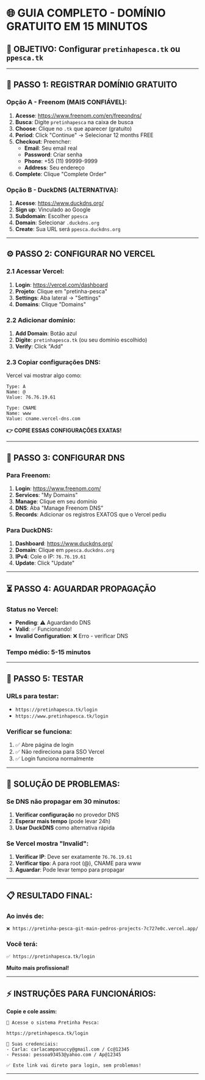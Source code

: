 # 🌐 GUIA COMPLETO - DOMÍNIO GRATUITO EM 15 MINUTOS

## 🎯 **OBJETIVO**: Configurar `pretinhapesca.tk` ou `ppesca.tk`

---

## 📱 **PASSO 1: REGISTRAR DOMÍNIO GRATUITO**

### **Opção A - Freenom (MAIS CONFIÁVEL):**
1. **Acesse**: https://www.freenom.com/en/freeondns/
2. **Busca**: Digite `pretinhapesca` na caixa de busca
3. **Choose**: Clique no `.tk` que aparecer (gratuito)
4. **Period**: Click "Continue" → Selecionar 12 months FREE
5. **Checkout**: Preencher:
   - **Email**: Seu email real
   - **Password**: Criar senha
   - **Phone**: +55 (11) 99999-9999
   - **Address**: Seu endereço
6. **Complete**: Clique "Complete Order"

### **Opção B - DuckDNS (ALTERNATIVA):**
1. **Acesse**: https://www.duckdns.org/
2. **Sign up**: Vinculado ao Google
3. **Subdomain**: Escolher `ppesca`
4. **Domain**: Selecionar `.duckdns.org`
5. **Create**: Sua URL será `ppesca.duckdns.org`

---

## ⚙️ **PASSO 2: CONFIGURAR NO VERCEL**

### **2.1 Acessar Vercel:**
1. **Login**: https://vercel.com/dashboard
2. **Projeto**: Clique em "pretinha-pesca"
3. **Settings**: Aba lateral → "Settings"
4. **Domains**: Clique "Domains"

### **2.2 Adicionar domínio:**
1. **Add Domain**: Botão azul
2. **Digite**: `pretinhapesca.tk` (ou seu domínio escolhido)
3. **Verify**: Click "Add"

### **2.3 Copiar configurações DNS:**
Vercel vai mostrar algo como:
```
Type: A
Name: @
Value: 76.76.19.61

Type: CNAME
Name: www
Value: cname.vercel-dns.com
```

**👉 COPIE ESSAS CONFIGURAÇÕES EXATAS!**

---

## 🔧 **PASSO 3: CONFIGURAR DNS**

### **Para Freenom:**
1. **Login**: https://www.freenom.com/
2. **Services**: "My Domains"
3. **Manage**: Clique em seu domínio
4. **DNS**: Aba "Manage Freenom DNS"
5. **Records**: Adicionar os registros EXATOS que o Vercel pediu

### **Para DuckDNS:**
1. **Dashboard**: https://www.duckdns.org/
2. **Domain**: Clique em `ppesca.duckdns.org`
3. **IPv4**: Cole o IP: `76.76.19.61`
4. **Update**: Click "Update"

---

## ⏳ **PASSO 4: AGUARDAR PROPAGAÇÃO**

### **Status no Vercel:**
- **Pending**: ⚠️ Aguardando DNS
- **Valid**: ✅ Funcionando!
- **Invalid Configuration**: ❌ Erro - verificar DNS

### **Tempo médio**: 5-15 minutos

---

## 🎯 **PASSO 5: TESTAR**

### **URLs para testar:**
- `https://pretinhapesca.tk/login`
- `https://www.pretinhapesca.tk/login`

### **Verificar se funciona:**
1. ✅ Abre página de login
2. ✅ Não redireciona para SSO Vercel
3. ✅ Login funciona normalmente

---

## 🚨 **SOLUÇÃO DE PROBLEMAS:**

### **Se DNS não propagar em 30 minutos:**
1. **Verificar configuração** no provedor DNS
2. **Esperar mais tempo** (pode levar 24h)
3. **Usar DuckDNS** como alternativa rápida

### **Se Vercel mostra "Invalid":**
1. **Verificar IP**: Deve ser exatamente `76.76.19.61`
2. **Verificar tipo**: A para root (@), CNAME para www
3. **Aguardar**: Pode levar tempo para propagar

---

## 📋 **RESULTADO FINAL:**

### **Ao invés de:**
```
❌ https://pretinha-pesca-git-main-pedros-projects-7c727e0c.vercel.app/
```

### **Você terá:**
```
✅ https://pretinhapesca.tk/login
```

**Muito mais profissional!**

---

## ⚡ **INSTRUÇÕES PARA FUNCIONÁRIOS:**

**Copie e cole assim:**
```
🎣 Acesse o sistema Pretinha Pesca:

https://pretinhapesca.tk/login

📧 Suas credenciais:
- Carla: carlacampanuccy@gmail.com / Cc@12345  
- Pessoa: pessoa93453@yahoo.com / Ap@12345

✅ Este link vai direto para login, sem problemas!
```

---
